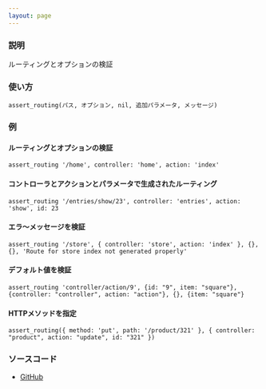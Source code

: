 ```yaml
---
layout: page
---
```

### 説明
ルーティングとオプションの検証

### 使い方
    assert_routing(パス, オプション, nil, 追加パラメータ, メッセージ)

### 例
#### ルーティングとオプションの検証
    assert_routing '/home', controller: 'home', action: 'index'

#### コントローラとアクションとパラメータで生成されたルーティング
    assert_routing '/entries/show/23', controller: 'entries', action: 'show', id: 23

#### エラ〜メッセージを検証
    assert_routing '/store', { controller: 'store', action: 'index' }, {}, {}, 'Route for store index not generated properly'

#### デフォルト値を検証
    assert_routing 'controller/action/9', {id: "9", item: "square"}, {controller: "controller", action: "action"}, {}, {item: "square"}

#### HTTPメソッドを指定
    assert_routing({ method: 'put', path: '/product/321' }, { controller: "product", action: "update", id: "321" })

### ソースコード
* [GitHub](https://github.com/rails/rails/blob/f33d52c95217212cbacc8d5e44b5a8e3cdc6f5b3/actionpack/lib/action_dispatch/testing/assertions/routing.rb#L47)